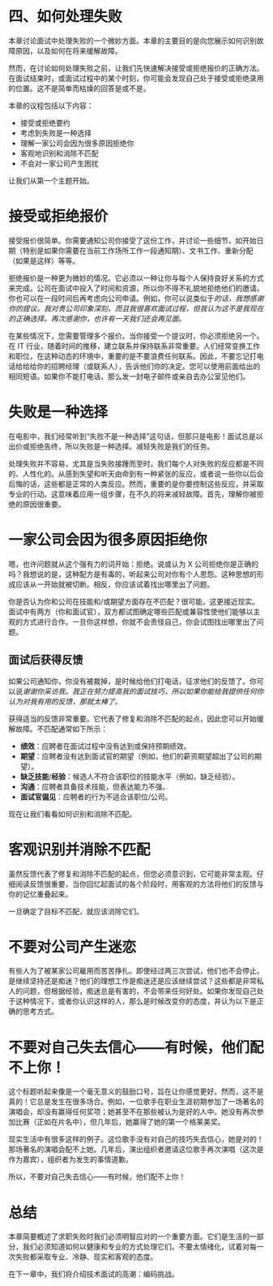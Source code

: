 # 四、如何处理失败

本章讨论面试中处理失败的一个微妙方面。本章的主要目的是向您展示如何识别故障原因，以及如何在将来缓解故障。

然而，在讨论如何处理失败之前，让我们先快速解决接受或拒绝报价的正确方法。在面试结束时，或面试过程中的某个时刻，你可能会发现自己处于接受或拒绝录用的位置。这不是简单而枯燥的回答是或不是。

本章的议程包括以下内容：

*   接受或拒绝要约
*   考虑到失败是一种选择
*   理解一家公司会因为很多原因拒绝你
*   客观地识别和消除不匹配
*   不会对一家公司产生困扰

让我们从第一个主题开始。

# 接受或拒绝报价

接受报价很简单。你需要通知公司你接受了这份工作，并讨论一些细节，如开始日期（特别是如果你需要在当前工作场所工作一段通知期）、文书工作、重新分配（如果是这样）等等。

拒绝报价是一种更为微妙的情况。它必须以一种让你与每个人保持良好关系的方式来完成。公司在面试中投入了时间和资源，所以你不得不礼貌地拒绝他们的邀请。你也可以在一段时间后再考虑向公司申请。例如，你可以说类似于*的话，我想感谢你的提议。我对贵公司印象深刻，而且我很喜欢面试过程，但我认为这不是我现在的正确选择。再次感谢你，也许有一天我们还会再见面。*

在某些情况下，您需要管理多个报价。当你接受一个提议时，你必须拒绝另一个。在 IT 行业，随着时间的推移，建立联系并保持联系非常重要。人们经常变换工作和职位，在这种动态的环境中，重要的是不要浪费任何联系。因此，不要忘记打电话给给给你的招聘经理（或联系人），告诉他们你的决定。您可以使用前面给出的相同短语。如果你不能打电话，那么发一封电子邮件或亲自去办公室见他们。

# 失败是一种选择

在电影中，我们经常听到“失败不是一种选择”这句话，但那只是电影！面试总是以出价或拒绝告终，所以失败是一种选择。减轻失败是我们的任务。

处理失败并不容易，尤其是当失败接踵而至时。我们每个人对失败的反应都是不同的、人性化的。从感到失望和听天由命到有一种紧张的反应，或者说一些你以后会后悔的话，这些都是正常的人类反应。然而，重要的是你要控制这些反应，并采取专业的行动。这意味着应用一组步骤，在不久的将来减轻故障。首先，理解你被拒绝的原因很重要。

# 一家公司会因为很多原因拒绝你

嗯，也许问题就从这个强有力的词开始：拒绝。说或认为 X 公司拒绝你是正确的吗？我想说的是，这种配方是有毒的，听起来公司对你有个人恩怨。这种思想的形成应该从一开始就被切断。相反，你应该试着找出哪里出了问题。

你是否认为你和公司在技能和/或期望方面存在不匹配？很可能，这更接近现实。面试中有两方（你和面试官），双方都试图确定哪些匹配或兼容性使他们能够以主观的方式进行合作。一旦你这样想，你就不会责怪自己，你会试图找出哪里出了问题。

## 面试后获得反馈

如果公司通知你，你没有被裁掉，是时候给他们打电话，征求他们的反馈了。你可以说*谢谢你采访我。我正在努力提高我的面试技巧，所以如果你能给我提供任何你认为对我有用的反馈，那就太棒了。*

获得适当的反馈非常重要。它代表了修复和消除不匹配的起点，因此您可以开始缓解故障。不匹配通常如下所示：

*   **绩效**：应聘者在面试过程中没有达到或保持预期绩效。
*   **期望**：应聘者没有达到面试官的期望（例如，他们的薪资期望超出了公司的期望）。
*   **缺乏技能**/**经验**：候选人不符合该职位的技能水平（例如，缺乏经验）。
*   **沟通**：应聘者具备技术技能，但表达能力不强。
*   **面试官偏见**：应聘者的行为不适合该职位/公司。

现在让我们看看如何识别和消除不匹配。

# 客观识别并消除不匹配

虽然反馈代表了修复和消除不匹配的起点，但您必须意识到，它可能非常主观。仔细阅读反馈很重要，当你回忆起面试的各个阶段时，用客观的方法将他们的反馈与你的记忆重叠起来。

一旦确定了目标不匹配，就应该消除它们。

# 不要对公司产生迷恋

有些人为了被某家公司雇用而苦苦挣扎。即使经过两三次尝试，他们也不会停止。是继续坚持还是痴迷？他们的理想工作是痴迷还是应该继续尝试？这些都是非常私人的问题，但根据经验，痴迷总是有害的，不会带来任何好处。如果你发现自己处于这种情况下，或者你认识这样的人，那么是时候改变你的态度，并认为以下是正确的思考方式。

# 不要对自己失去信心——有时候，他们配不上你！

这个标题听起来像是一个毫无意义的鼓励口号，旨在让你感觉更好。然而，这不是真的！它总是发生在很多场合。例如，一位歌手在职业生涯初期参加了一场著名的演唱会，却没有赢得任何奖项；她甚至不在那些被认为是好的人中。她没有再次参加比赛（正如在片名中），但几年后，她赢得了她的第一个格莱美奖。

现实生活中有很多这样的例子。这位歌手没有对自己的技巧失去信心，她是对的！那场著名的演唱会配不上她。几年后，演出组织者邀请这位歌手再次演唱（这次是作为嘉宾），组织者为发生的事情道歉。

所以，不要对自己失去信心——有时候，他们配不上你！

# 总结

本章简要概述了求职失败时我们必须明智应对的一个重要方面。它们是生活的一部分，我们必须知道如何以健康和专业的方式处理它们。不要太情绪化，试着对每一次失败都采取专业、冷静、现实和客观的态度。

在下一章中，我们将介绍技术面试的高潮：编码挑战。